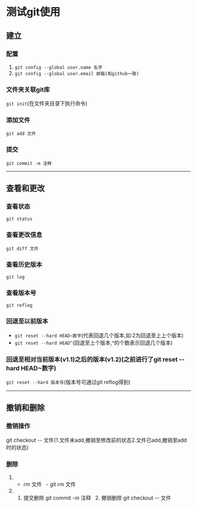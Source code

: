 # 测试git使用
## 建立
### 配置
1. `git config --global user.name 名字`
2. `git config --global user.email 邮箱(和github一致)`
### 文件夹关联git库
`git init`(在文件夹目录下执行命令)
### 添加文件
`git add 文件`
### 提交
`git commit -m 注释`
***
## 查看和更改
### 查看状态
`git status`
### 查看更改信息
`git diff 文件`
### 查看历史版本
`git log`
### 查看版本号
`git reflog`
### 回退至以前版本
- `git reset --hard HEAD~数字`(代表回退几个版本,如:2为回退至上上个版本)
- `git reset --hard HEAD^`(回退至上个版本,^的个数表示回退几个版本)
### 回退至相对当前版本(v1.1)之后的版本(v1.2)(之前进行了git reset --hard HEAD~数字)
`git reset --hard 版本号`(版本号可通过git reflog得到)
***
## 撤销和删除
### 撤销操作
git checkout -- 文件(1.文件未add,撤销至修改前的状态2.文件已add,撤销至add时的状态)
### 删除
1. - rm 文件
   - git rm 文件
2. 1. 提交删除 git commit -m 注释
   2. 撤销删除 git checkout -- 文件

